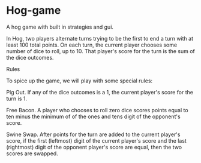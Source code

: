 # Hog-game

A hog game with built in strategies and gui.

In Hog, two players alternate turns trying to be the first to end a turn with at least 100 total points. On each turn, the current player chooses some number of dice to roll, up to 10. That player's score for the turn is the sum of the dice outcomes.

Rules

To spice up the game, we will play with some special rules:

Pig Out. If any of the dice outcomes is a 1, the current player's score for the turn is 1.

Free Bacon. A player who chooses to roll zero dice scores points equal to ten minus the minimum of of the ones and tens digit of the opponent's score.

Swine Swap. After points for the turn are added to the current player's score, if the first (leftmost) digit of the current player's score and the last (rightmost) digit of the opponent player's score are equal, then the two scores are swapped.
